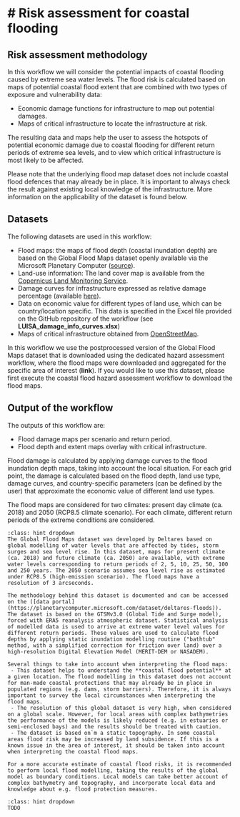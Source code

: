 # # Risk assessment for coastal flooding



## Risk assessment methodology

In this workflow we will consider the potential impacts of coastal flooding caused by extreme sea water levels. The flood risk is calculated based on maps of potential coastal flood extent that are combined with two types of exposure and vulnerability data:  
 - Economic damage functions for infrastructure to map out potential damages.
 - Maps of critical infrastructure to locate the infrastructure at risk.

The resulting data and maps help the user to assess the hotspots of potential economic damage due to coastal flooding for different return periods of extreme sea levels, and to view which critical infrastructure is most likely to be affected.

Please note that the underlying flood map dataset does not include coastal flood defences that may already be in place. It is important to always check the result against existing local knowledge of the infrastructure. More information on the applicability of the dataset is found below.

## Datasets

The following datasets are used in this workflow:

- Flood maps: the maps of flood depth (coastal inundation depth) are based on the Global Flood Maps dataset openly available via the Microsoft Planetary Computer ([source](https://planetarycomputer.microsoft.com/dataset/deltares-floods)). 
- Land-use information: The land cover map is available from the [Copernicus Land Monitoring Service](https://land.copernicus.eu/pan-european/corine-land-cover).
- Damage curves for infrastructure expressed as relative damage percentage (available [here](https://publications.jrc.ec.europa.eu/repository/handle/JRC105688)).
- Data on economic value for different types of land use, which can be country/location specific. This data is specified in the Excel file provided on the GitHub repository of the workflow (see **LUISA_damage_info_curves.xlsx**)
- Maps of critical infrastructure obtained from [OpenStreetMap](https://www.openstreetmap.org).

In this workflow we use the postprocessed version of the Global Flood Maps dataset that is downloaded using the dedicated hazard assessment workflow, where the flood maps were downloaded and aggregated for the specific area of interest (**link**). If you would like to use this dataset, please first execute the coastal flood hazard assessment workflow to download the flood maps.

## Output of the workflow

The outputs of this workflow are:  
 - Flood damage maps per scenario and return period.
 - Flood depth and extent maps overlay with critical infrastructure.

Flood damage is calculated by applying damage curves to the flood inundation depth maps, taking into account the local situation. For each grid point, the damage is calculated based on the flood depth, land use type, damage curves, and country-specific parameters (can be defined by the user) that approximate the economic value of different land use types.

The flood maps are considered for two climates: present day climate (ca. 2018) and 2050 (RCP8.5 climate scenario). For each climate, different return periods of the extreme conditions are considered.

`````{admonition} Global Flood Maps dataset and its applicability for local risk assessment
:class: hint dropdown
The Global Flood Maps dataset was developed by Deltares based on global modelling of water levels that are affected by tides, storm surges and sea level rise. In this dataset, maps for present climate (ca. 2018) and future climate (ca. 2050) are available, with extreme water levels corresponding to return periods of 2, 5, 10, 25, 50, 100 and 250 years. The 2050 scenario assumes sea level rise as estimated under RCP8.5 (high-emission scenario). The flood maps have a resolution of 3 arcseconds.

The methodology behind this dataset is documented and can be accessed on the ([data portal](https://planetarycomputer.microsoft.com/dataset/deltares-floods)). The dataset is based on the GTSMv3.0 (Global Tide and Surge model), forced with ERA5 reanalysis atmospheric dataset. Statistical analysis of modelled data is used to arrive at extreme water level values for different return periods. These values are used to calculate flood depths by applying static inundation modelling routine ("bathtub" method, with a simplified correction for friction over land) over a high-resolution Digital Elevation Model (MERIT-DEM or NASADEM). 

Several things to take into account when interpreting the flood maps:
 - This dataset helps to understand the **coastal flood potential** at a given location. The flood modelling in this dataset does not account for man-made coastal protections that may already be in place in populated regions (e.g. dams, storm barriers). Therefore, it is always important to survey the local circumstances when interpreting the flood maps.
 - The resolution of this global dataset is very high, when considered on a global scale. However, for local areas with complex bathymetries the performance of the models is likely reduced (e.g. in estuaries or semi-enclosed bays) and the results should be treated with caution.
 - The dataset is based on`m a static topography. In some coastal areas flood risk may be increased by land subsidence. If this is a known issue in the area of interest, it should be taken into account when interpreting the coastal flood maps.

For a more accurate estimate of coastal flood risks, it is recommended to perform local flood modelling, taking the results of the global model as boundary conditions. Local models can take better account of complex bathymetry and topography, and incorporate local data and knowledge about e.g. flood protection measures.
`````

`````{admonition} Using your own hazard or exposure data
:class: hint dropdown
TODO
`````


